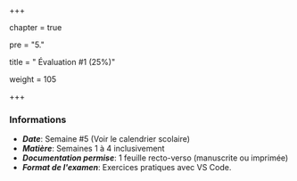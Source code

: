 +++

chapter = true

pre = "5."

title = " Évaluation #1 (25%)"

weight = 105

+++





### Informations



* ***Date***:	 		Semaine #5 (Voir le calendrier scolaire)
* ***Matière***: 			Semaines 1 à 4 inclusivement
* ***Documentation permise***: 	1 feuille recto-verso (manuscrite ou imprimée)
* ***Format de l'examen***:		Exercices pratiques avec VS Code.
